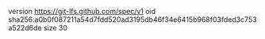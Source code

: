 version https://git-lfs.github.com/spec/v1
oid sha256:a0b0f087211a54d7fdd520ad3195db46f34e6415b968f03fded3c753a522d6de
size 30
